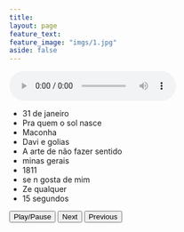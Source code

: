 ```yaml
---
title:
layout: page
feature_text:
feature_image: "imgs/1.jpg"
aside: false
---
```


<script type="text/javascript" src="//ajax.googleapis.com/ajax/libs/jquery/1.7.2/jquery.min.js">
</script>
       

<audio id="player" controls>
  <source src="assets/Arte/01-31 de janeiro.mp3" type="audio/mpeg">
  Your browser does not support the audio element.
</audio>

<ul id="playlist">
<li class="selected" data-ogg="assets/Arte/01-31 de janeiro.mp3">31 de janeiro</li>  
<li data-ogg="assets/Arte/02-Pra quem o sol nasce.mp3">Pra quem o sol nasce</li>  
<li data-ogg="assets/Arte/03-Maconha.mp3">Maconha</li>  
<li data-ogg="assets/Arte/04-Davi e golias.mp3">Davi e golias</li>  
<li data-ogg="assets/Arte/05-A arte de não fazer sentido.mp3">A arte de não fazer sentido</li>  
<li data-ogg="assets/Arte/06-minas gerais.mp3">minas gerais</li>  
<li data-ogg="assets/Arte/07-1811.mp3">1811</li>  
<li data-ogg="assets/Arte/08-se n gosta de mim.mp3">se n gosta de mim</li>  
<li data-ogg="assets/Arte/09-Ze qualquer.mp3">Ze qualquer</li>  
<li data-ogg="assets/Arte/10-15 segundos.mp3">15 segundos</li>  
</ul>

<button id="stop">Play/Pause</button>
<button id="next" onclick="playNext()" >Next</button>
<button id="previous" onclick="playPrevious()">Previous</button>

<script>

var _player = document.getElementById("player"),
    _playlist = document.getElementById("playlist"),
    _stop = document.getElementById("stop");

// functions
function playlistItemClick(clickedElement) {
    var selected = _playlist.querySelector(".selected");
    if (selected) {
        selected.classList.remove("selected");
    }
    clickedElement.classList.add("selected");

    _player.src = clickedElement.getAttribute("data-ogg");
    _player.play();
}

 function playNext() {
    var selected = _playlist.querySelector("li.selected");
    if (selected && selected.nextElementSibling) {
        playlistItemClick(selected.nextElementSibling);
    }
}
 function playPrevious() {
    var selected = _playlist.querySelector("li.selected");
    if (selected && selected.previousElementSibling) {
        playlistItemClick(selected.previousElementSibling);
    }
}

// event listeners
_stop.addEventListener("click", function () {
	if(_player.paused){
    _player.play();
	}else{
	_player.pause();
	}
});

_player.addEventListener("ended", playNext);
_playlist.addEventListener("click", function (e) {
     if (e.target && e.target.nodeName === "LI") {
        playlistItemClick(e.target);
    }
});
</script>

